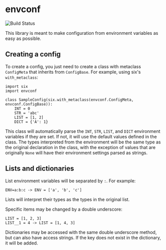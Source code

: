 # envconf
![Build Status](https://api.travis-ci.org/danielunderwood/envconf.svg?branch=master)

This library is meant to make configuration from environment variables as easy as possible.

## Creating a config

To create a config, you just need to create a class with metaclass `ConfigMeta` that inherits from `ConfigBase`. For
example, using six's `with_metaclass`:

```
import six
import envconf

class SampleConfig(six.with_metaclass(envconf.ConfigMeta, envconf.ConfigBase)):
    INT = 0
    STR = 'abc'
    LIST = [1, 2]
    DICT = {'A': 1}
```

This class will automatically parse the `INT`, `STR`, `LIST`, and `DICT` environment variables if they are set. If not,
it will use the default values defined in the class. The types interpreted from the environment will be the same type as
the original declaration in the class, with the exception of values that are originally `None` will have their
environment settings parsed as strings.

## Lists and dictionaries

List environment variables will be separated by `:`. For example:

```
ENV=a:b:c -> ENV = ['a', 'b', 'c']
```

Lists will interpret their types as the types in the original list.

Specific items may be changed by a double underscore:
```
LIST = [1, 2, 3]
LIST__1 = 4 -> LIST = [1, 4, 3]
```

Dictionaries may be accessed with the same double underscore method, but can also have access strings. If the key does
not exist in the dictionary, it will be added.
